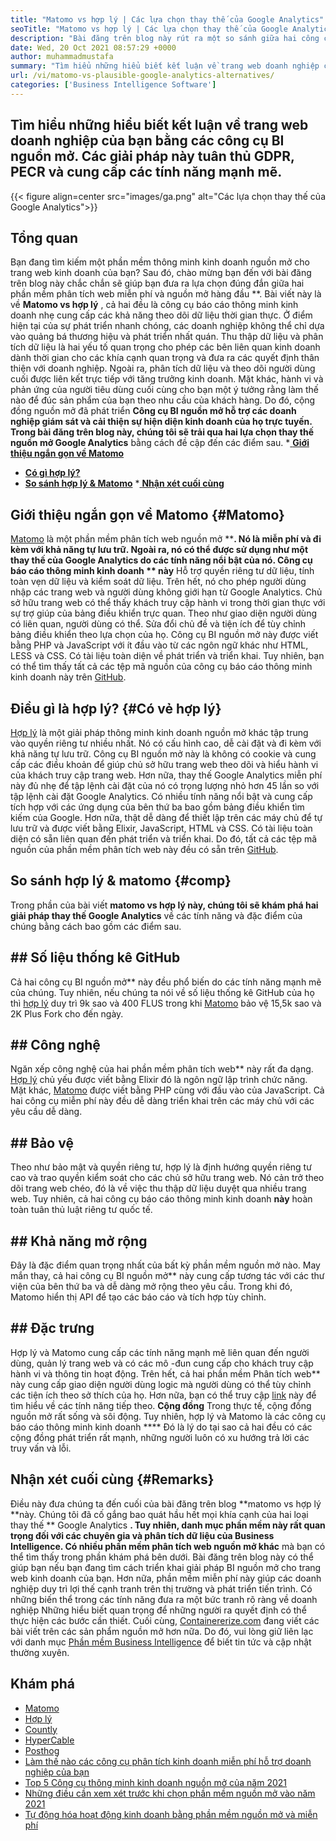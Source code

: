 ```yaml
---
title: "Matomo vs hợp lý | Các lựa chọn thay thế của Google Analytics" 
seoTitle: "Matomo vs hợp lý | Các lựa chọn thay thế của Google Analytics" 
description: "Bài đăng trên blog này rút ra một so sánh giữa hai công cụ BI nguồn mở được coi là các lựa chọn thay thế của Google Analytics. Cả hai phần mềm đều miễn phí và tự lưu trữ." 
date: Wed, 20 Oct 2021 08:57:29 +0000
author: muhammadmustafa
summary: "Tìm hiểu những hiểu biết kết luận về trang web doanh nghiệp của bạn bằng các công cụ BI nguồn mở. Các giải pháp này tuân thủ GDPR, PECR và cung cấp các tính năng mạnh mẽ." 
url: /vi/matomo-vs-plausible-google-analytics-alternatives/
categories: ['Business Intelligence Software']
---
```


## Tìm hiểu những hiểu biết kết luận về trang web doanh nghiệp của bạn bằng các công cụ BI nguồn mở. Các giải pháp này tuân thủ GDPR, PECR và cung cấp các tính năng mạnh mẽ.

{{< figure align=center src="images/ga.png" alt="Các lựa chọn thay thế của Google Analytics">}}


## Tổng quan
Bạn đang tìm kiếm một phần mềm thông minh kinh doanh nguồn mở cho trang web kinh doanh của bạn? Sau đó, chào mừng bạn đến với bài đăng trên blog này chắc chắn sẽ giúp bạn đưa ra lựa chọn đúng đắn giữa hai phần mềm phân tích web miễn phí và nguồn mở hàng đầu **. Bài viết này là về  **Matomo vs hợp lý** , cả hai đều là công cụ báo cáo thông minh kinh doanh nhẹ cung cấp các khả năng theo dõi dữ liệu thời gian thực. Ở điểm hiện tại của sự phát triển nhanh chóng, các doanh nghiệp không thể chỉ dựa vào quảng bá thương hiệu và phát triển nhất quán. Thu thập dữ liệu và phân tích dữ liệu là hai yếu tố quan trọng cho phép các bên liên quan kinh doanh dành thời gian cho các khía cạnh quan trọng và đưa ra các quyết định thân thiện với doanh nghiệp. Ngoài ra, phân tích dữ liệu và theo dõi người dùng cuối được liên kết trực tiếp với tăng trưởng kinh doanh.
Mặt khác, hành vi và phản ứng của người tiêu dùng cuối cùng cho bạn một ý tưởng rằng làm thế nào để đúc sản phẩm của bạn theo nhu cầu của khách hàng. Do đó, cộng đồng nguồn mở đã phát triển **Công cụ BI nguồn mở  **hỗ trợ các doanh nghiệp giám sát và cải thiện sự hiện diện kinh doanh của họ trực tuyến. Trong bài đăng trên blog này, chúng tôi sẽ trải qua hai lựa chọn thay thế nguồn mở**   Google Analytics** bằng cách đề cập đến các điểm sau.
  *[ **Giới thiệu ngắn gọn về Matomo** ][1]
  * **[Có gì hợp lý?][2]**
  * **[So sánh hợp lý & Matomo][3]**
  *[ **Nhận xét cuối cùng** ][4]

## Giới thiệu ngắn gọn về Matomo   {#Matomo}
[Matomo][5] là một phần mềm phân tích web nguồn mở ****. Nó là miễn phí và đi kèm với khả năng tự lưu trữ. Ngoài ra, nó có thể được sử dụng như một thay thế của Google Analytics do các tính năng nổi bật của nó. Công cụ báo cáo thông minh kinh doanh ** này**  Hỗ trợ quyền riêng tư dữ liệu, tính toàn vẹn dữ liệu và kiểm soát dữ liệu. Trên hết, nó cho phép người dùng nhập các trang web và người dùng không giới hạn từ Google Analytics. Chủ sở hữu trang web có thể thấy khách truy cập hành vi trong thời gian thực với sự trợ giúp của bảng điều khiển trực quan. Theo như giao diện người dùng có liên quan, người dùng có thể. Sửa đổi chủ đề và tiện ích để tùy chỉnh bảng điều khiển theo lựa chọn của họ. Công cụ BI nguồn mở này được viết bằng PHP và JavaScript với ít đầu vào từ các ngôn ngữ khác như HTML, LESS và CSS. Có tài liệu toàn diện về phát triển và triển khai. Tuy nhiên, bạn có thể tìm thấy tất cả các tệp mã nguồn của công cụ báo cáo thông minh kinh doanh này trên [GitHub][6].

## Điều gì là hợp lý?   {#Có vẻ hợp lý}
[Hợp lý][7] là một giải pháp thông minh kinh doanh nguồn mở khác tập trung vào quyền riêng tư nhiều nhất. Nó có cấu hình cao, dễ cài đặt và đi kèm với khả năng tự lưu trữ. Công cụ BI nguồn mở này là không có cookie và cung cấp các điều khoản để giúp chủ sở hữu trang web theo dõi và hiểu hành vi của khách truy cập trang web. Hơn nữa, thay thế Google Analytics miễn phí này đủ nhẹ để tập lệnh cài đặt của nó có trọng lượng nhỏ hơn 45 lần so với tập lệnh cài đặt Google Analytics. Có nhiều tính năng nổi bật và cung cấp tích hợp với các ứng dụng của bên thứ ba bao gồm bảng điều khiển tìm kiếm của Google. Hơn nữa, thật dễ dàng để thiết lập trên các máy chủ để tự lưu trữ và được viết bằng Elixir, JavaScript, HTML và CSS. Có tài liệu toàn diện có sẵn liên quan đến phát triển và triển khai. Do đó, tất cả các tệp mã nguồn của phần mềm phân tích web này đều có sẵn trên [GitHub][8].

## So sánh hợp lý & matomo   {#comp}
Trong phần của bài viết **matomo vs hợp lý  **này, chúng tôi sẽ khám phá hai giải pháp thay thế**   Google Analytics** về các tính năng và đặc điểm của chúng bằng cách bao gồm các điểm sau.

## ## Số liệu thống kê GitHub
Cả hai công cụ BI nguồn mở** này đều phổ biến do các tính năng mạnh mẽ của chúng. Tuy nhiên, nếu chúng ta nói về số liệu thống kê GitHub của họ thì [hợp lý][7] duy trì 9k sao và 400 FLUS trong khi [Matomo][5] bảo vệ 15,5k sao và 2K Plus Fork cho đến ngày.

## ## Công nghệ
Ngăn xếp công nghệ của hai phần mềm phân tích web** này rất đa dạng. [Hợp lý][7] chủ yếu được viết bằng Elixir đó là ngôn ngữ lập trình chức năng. Mặt khác, [Matomo][5] được viết bằng PHP cùng với đầu vào của JavaScript. Cả hai công cụ miễn phí này đều dễ dàng triển khai trên các máy chủ với các yêu cầu dễ dàng.

## ## Bảo vệ
Theo như bảo mật và quyền riêng tư, hợp lý là định hướng quyền riêng tư cao và trao quyền kiểm soát cho các chủ sở hữu trang web. Nó cản trở theo dõi trang web chéo, đó là về việc thu thập dữ liệu duyệt qua nhiều trang web. Tuy nhiên, cả hai công cụ báo cáo thông minh kinh doanh  **này**  hoàn toàn tuân thủ luật riêng tư quốc tế.

## ## Khả năng mở rộng
Đây là đặc điểm quan trọng nhất của bất kỳ phần mềm nguồn mở nào. May mắn thay, cả hai công cụ BI nguồn mở** này cung cấp tương tác với các thư viện của bên thứ ba và dễ dàng mở rộng theo yêu cầu. Trong khi đó, Matomo hiển thị API để tạo các báo cáo và tích hợp tùy chỉnh.

## ## Đặc trưng
Hợp lý và Matomo cung cấp các tính năng mạnh mẽ liên quan đến người dùng, quản lý trang web và có các mô -đun cung cấp cho khách truy cập hành vi và thông tin hoạt động. Trên hết, cả hai phần mềm Phân tích web** này cung cấp giao diện người dùng logic mà người dùng có thể tùy chỉnh các tiện ích theo sở thích của họ. Hơn nữa, bạn có thể truy cập [link][9] này để tìm hiểu về các tính năng tiếp theo.
**Cộng đồng**
Trong thực tế, cộng đồng nguồn mở rất sống và sôi động. Tuy nhiên, hợp lý và Matomo là các công cụ báo cáo thông minh kinh doanh **** Đó là lý do tại sao cả hai đều có các cộng đồng phát triển rất mạnh, những người luôn có xu hướng trả lời các truy vấn và lỗi.

## Nhận xét cuối cùng   {#Remarks}
Điều này đưa chúng ta đến cuối của bài đăng trên blog **matomo vs hợp lý  **này. Chúng tôi đã cố gắng bao quát hầu hết mọi khía cạnh của hai loại thay thế **  Google Analytics **. Tuy nhiên, danh mục phần mềm này rất quan trọng đối với các chuyên gia và phân tích dữ liệu của Business Intelligence. Có nhiều phần mềm phân tích web nguồn mở khác**  mà bạn có thể tìm thấy trong phần khám phá bên dưới. Bài đăng trên blog này có thể giúp bạn nếu bạn đang tìm cách triển khai giải pháp BI nguồn mở cho trang web kinh doanh của bạn. Hơn nữa, phần mềm miễn phí này giúp các doanh nghiệp duy trì lợi thế cạnh tranh trên thị trường và phát triển tiến trình. Có những biến thể trong các tính năng đưa ra một bức tranh rõ ràng về doanh nghiệp Những hiểu biết quan trọng để những người ra quyết định có thể thực hiện các bước cần thiết.
Cuối cùng, [Containererize.com][10] đang viết các bài viết trên các sản phẩm nguồn mở hơn nữa. Do đó, vui lòng giữ liên lạc với danh mục [Phần mềm Business Intelligence][9] để biết tin tức và cập nhật thường xuyên.

## Khám phá
  * [Matomo][11]
  * [Hợp lý][12]
  * [Countly][13]
  * [HyperCable][14]
  * [Posthog][15]
  * [Làm thế nào các công cụ phân tích kinh doanh miễn phí hỗ trợ doanh nghiệp của bạn][16]
  * [Top 5 Công cụ thông minh kinh doanh nguồn mở của năm 2021][17]
  * [Những điều cần xem xét trước khi chọn phần mềm nguồn mở vào năm 2021][18]
  * [Tự động hóa hoạt động kinh doanh bằng phần mềm nguồn mở và miễn phí][19]

  
[1]: #Matomo
[2]: #Plausible
[3]: #comp
[4]: #remarks
[5]: https://products.containerize.com/business-intelligence/matomo/
[6]: https://github.com/matomo-org/matomo
[7]: https://products.containerize.com/business-intelligence/plausible/
[8]: https://github.com/plausible/analytics
[9]: https://products.containerize.com/business-intelligence/
[10]: https://www.containerize.com/
[11]: https://products.containerize.com/business-intelligence/matomo
[12]: https://products.containerize.com/business-intelligence/plausible
[13]: https://products.containerize.com/business-intelligence/countly
[14]: https://products.containerize.com/business-intelligence/hypercable
[15]: https://products.containerize.com/business-intelligence/posthog
[16]: https://blog.containerize.com/2021/03/12/how-free-business-analytics-tools-assist-your-business/
[17]: https://blog.containerize.com/business-intelligence-software/top-5-open-source-business-intelligence-solutions-of-2021/
[18]: https://blog.containerize.com/cmdb-software/things-to-review-before-opting-open-source-software-in-2021/
[19]: https://blog.containerize.com/blogging/automate-business-operations-using-open-source-software/
